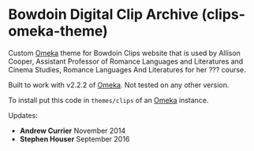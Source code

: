 # Bowdoin Digital Clip Archive (clips-omeka-theme)

Custom [Omeka](http://omeka.org) theme for Bowdoin Clips website that is
used by Allison Cooper, Assistant Professor of Romance Languages and Literatures and Cinema Studies, Romance Languages And Literatures for her ??? course.

Built to work with v2.2.2 of [Omeka](http://omeka.org). Not tested on any other version.

To install put this code in `themes/clips` of an [Omeka](http://omeka.org) instance.

Updates:
* **Andrew Currier** November 2014
* **Stephen Houser** September 2016
